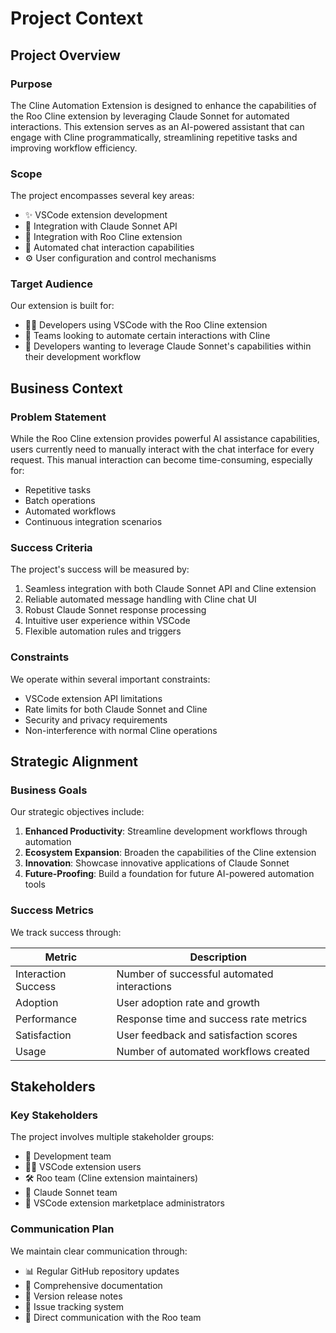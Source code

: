 # Project Context

## Project Overview

### Purpose
The Cline Automation Extension is designed to enhance the capabilities of the Roo Cline extension by leveraging Claude Sonnet for automated interactions. This extension serves as an AI-powered assistant that can engage with Cline programmatically, streamlining repetitive tasks and improving workflow efficiency.

### Scope
The project encompasses several key areas:

- ✨ VSCode extension development
- 🔌 Integration with Claude Sonnet API
- 🤝 Integration with Roo Cline extension
- 🤖 Automated chat interaction capabilities
- ⚙️ User configuration and control mechanisms

### Target Audience
Our extension is built for:

- 👨‍💻 Developers using VSCode with the Roo Cline extension
- 👥 Teams looking to automate certain interactions with Cline
- 🚀 Developers wanting to leverage Claude Sonnet's capabilities within their development workflow

## Business Context

### Problem Statement
While the Roo Cline extension provides powerful AI assistance capabilities, users currently need to manually interact with the chat interface for every request. This manual interaction can become time-consuming, especially for:

- Repetitive tasks
- Batch operations
- Automated workflows
- Continuous integration scenarios

### Success Criteria
The project's success will be measured by:

1. Seamless integration with both Claude Sonnet API and Cline extension
2. Reliable automated message handling with Cline chat UI
3. Robust Claude Sonnet response processing
4. Intuitive user experience within VSCode
5. Flexible automation rules and triggers

### Constraints
We operate within several important constraints:

- VSCode extension API limitations
- Rate limits for both Claude Sonnet and Cline
- Security and privacy requirements
- Non-interference with normal Cline operations

## Strategic Alignment

### Business Goals
Our strategic objectives include:

1. **Enhanced Productivity**: Streamline development workflows through automation
2. **Ecosystem Expansion**: Broaden the capabilities of the Cline extension
3. **Innovation**: Showcase innovative applications of Claude Sonnet
4. **Future-Proofing**: Build a foundation for future AI-powered automation tools

### Success Metrics
We track success through:

| Metric | Description |
|--------|-------------|
| Interaction Success | Number of successful automated interactions |
| Adoption | User adoption rate and growth |
| Performance | Response time and success rate metrics |
| Satisfaction | User feedback and satisfaction scores |
| Usage | Number of automated workflows created |

## Stakeholders

### Key Stakeholders
The project involves multiple stakeholder groups:

- 👥 Development team
- 👨‍💻 VSCode extension users
- 🛠️ Roo team (Cline extension maintainers)
- 🤖 Claude Sonnet team
- 🏪 VSCode extension marketplace administrators

### Communication Plan
We maintain clear communication through:

- 📊 Regular GitHub repository updates
- 📝 Comprehensive documentation
- 📢 Version release notes
- 🐛 Issue tracking system
- 📧 Direct communication with the Roo team